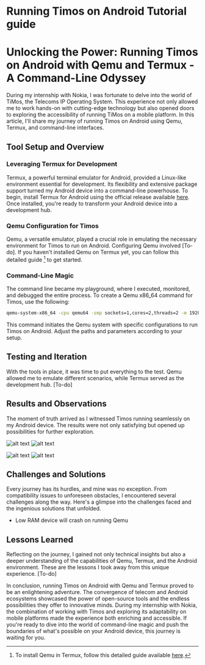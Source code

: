 # Running Timos on Android Tutorial guide


# Unlocking the Power: Running Timos on Android with Qemu and Termux - A Command-Line Odyssey

During my internship with Nokia, I was fortunate to delve into the world of TiMos, the Telecoms IP Operating System. This experience not only allowed me to work hands-on with cutting-edge technology but also opened doors to exploring the accessibility of running TiMos on a mobile platform. In this article, I'll share my journey of running Timos on Android using Qemu, Termux, and command-line interfaces.

## Tool Setup and Overview

### Leveraging Termux for Development
Termux, a powerful terminal emulator for Android, provided a Linux-like environment essential for development. Its flexibility and extensive package support turned my Android device into a command-line powerhouse. To begin, install Termux for Android using the official release available [here](https://github.com/termux/termux-app/releases). Once installed, you're ready to transform your Android device into a development hub.

### Qemu Configuration for Timos
Qemu, a versatile emulator, played a crucial role in emulating the necessary environment for Timos to run on Android. Configuring Qemu involved [To-do]. If you haven't installed Qemu on Termux yet, you can follow this detailed guide [^1^] to get started.

### Command-Line Magic
The command line became my playground, where I executed, monitored, and debugged the entire process. To create a Qemu x86_64 command for Timos, use the following:

```bash
qemu-system-x86_64 -cpu qemu64 -smp sockets=1,cores=2,threads=2 -m 1920M -hda /data/data/com.termux/files/home/storage/shared/Documents/TiMOS-SR-12.0.R6-vm/vm/7xxx-i386/sros-vm.qcow2 -device i82557b,netdev=n0 -netdev user,id=n0,dns=127.0.0.1 -boot c -rtc base=2023-08-10t00:05:00 -vnc :2 -nographic
```

This command initiates the Qemu system with specific configurations to run Timos on Android. Adjust the paths and parameters according to your setup.

## Testing and Iteration

With the tools in place, it was time to put everything to the test. Qemu allowed me to emulate different scenarios, while Termux served as the development hub. [To-do]

## Results and Observations

The moment of truth arrived as I witnessed Timos running seamlessly on my Android device. The results were not only satisfying but opened up possibilities for further exploration. 

![alt text](https://github.com/josefophe/Timos/blob/main/images/4.jpeg?raw=true) ![alt text](https://github.com/josefophe/Timos/blob/main/images/6.jpeg?raw=true)

![alt text](https://github.com/josefophe/Timos/blob/main/images/1.jpeg?raw=true) ![alt text](https://github.com/josefophe/Timos/blob/main/images/3.jpeg?raw=true)

## Challenges and Solutions

Every journey has its hurdles, and mine was no exception. From compatibility issues to unforeseen obstacles, I encountered several challenges along the way. Here's a glimpse into the challenges faced and the ingenious solutions that unfolded.

- Low RAM device will crash on running Qemu

## Lessons Learned

Reflecting on the journey, I gained not only technical insights but also a deeper understanding of the capabilities of Qemu, Termux, and the Android environment. These are the lessons I took away from this unique experience. [To-do]

In conclusion, running Timos on Android with Qemu and Termux proved to be an enlightening adventure. The convergence of telecom and Android ecosystems showcased the power of open-source tools and the endless possibilities they offer to innovative minds. During my internship with Nokia, the combination of working with Timos and exploring its adaptability on mobile platforms made the experience both enriching and accessible. If you're ready to dive into the world of command-line magic and push the boundaries of what's possible on your Android device, this journey is waiting for you.

[^1^]: To install Qemu in Termux, follow this detailed guide available [here](https://joyzonetech.blogspot.com/2021/05/How-To-Use-Qemu-In-Android.html).


